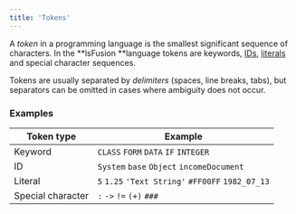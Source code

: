 ```yaml
---
title: 'Tokens'
---
```


A *token* in a programming language is the smallest significant sequence of characters. In the **lsFusion **language tokens are keywords, [IDs](IDs.md), [literals](Literals.md) and special character sequences.

Tokens are usually separated by *delimiters* (spaces, line breaks, tabs), but separators can be omitted in cases where ambiguity does not occur.

### Examples
| Token type      | Example                                         |
|-----------------|-------------------------------------------------|
|Keyword          |`CLASS` `FORM` `DATA` `IF` `INTEGER`             |
|ID               |`System` `base` `Object` `incomeDocument`        |
|Literal          |`5` `1.25` `'Text String'` `#FF00FF` `1982_07_13`|
|Special character|`:` `->` `!=` `(+)` `###`                        |
